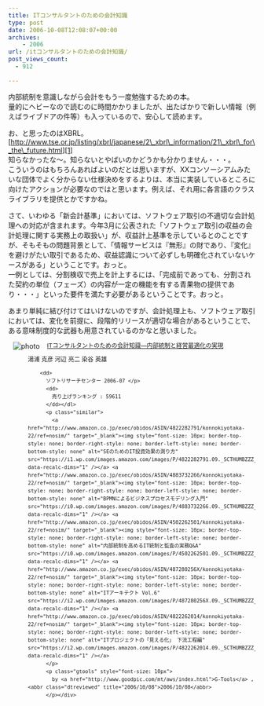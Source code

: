 ```yaml
---
title: ITコンサルタントのための会計知識
type: post
date: 2006-10-08T12:08:07+00:00
archives:
    - 2006
url: /itコンサルタントのための会計知識/
post_views_count:
  - 912

---
```

内部統制を意識しながら会計をもう一度勉強するための本。  
量的にヘビーなので読むのに時間かかりましたが、出たばかりで新しい情報（例えばライブドアの件等）も入っているので、安心して読めます。

お、と思ったのはXBRL。  
[http://www.tse.or.jp/listing/xbrl/japanese/2\_xbrl\_information/21\_xbrl\_for\_the\_future.html][1]  
知らなかったな～。知らないとやばいのかどうかも分かりません・・・。  
こういうのはもちろんあればよいのだとは思いますが、XXコンソーシアムみたいな団体でよく分からない仕様決めをするよりは、本当に実装しているところに向けたアクションが必要なのではと思います。例えば、それ用に各言語のクラスライブラリを提供とかですかね。 

さて、いわゆる「新会計基準」においては、ソフトウェア取引の不適切な会計処理への対応が含まれます。今年3月に公表された「ソフトウェア取引の収益の会計処理に関する実務上の取扱い」が、収益計上基準を示しているとのことですが、そもそもの問題背景として、「情報サービスは『無形』の財であり、『変化』を避けがたい取引であるため、収益認識について必ずしも明確化されていないケースがある」ということです。おっと。  
一例としては、分割検収で売上を計上するには、「完成前であっても、分割された契約の単位（フェーズ）の内容が一定の機能を有する青果物の提供であり・・・」といった要件を満たす必要があるということです。おっと。 

あまり単純に結び付けてはいけないのですが、会計処理上も、ソフトウェア取引においては、変化を前提に、段階的リリースが適切な場合があるということで、ある意味制度的な武器も用意されているのかなと思いました。

<div class="hreview">
  <a class="item url" href="http://www.amazon.co.jp/exec/obidos/ASIN/4883732274/konnokiyotaka-22/ref=nosim/"><img class="photo" style="padding-right: 0px; padding-left: 0px; float: left; padding-bottom: 0px; margin: 0px 15px 10px 10px; border-top-style: none; padding-top: 0px; border-right-style: none; border-left-style: none; border-bottom-style: none" alt="photo" src="https://i0.wp.com/images.amazon.com/images/P/4883732274.01._SCMZZZZZZZ_V61116966_.jpg" data-recalc-dims="1" /></a> </p> 
  
  <dl style="font-size: 12px; min-height: 168px; margin-bottom: 0.5em; line-height: 16px; text-align: left">
    <dt class="fn">
      <a class="item url" href="http://www.amazon.co.jp/exec/obidos/ASIN/4883732274/konnokiyotaka-22/ref=nosim/">ITコンサルタントのための会計知識―内部統制と経営最適化の実現</a> </p>
      <dd>
        湯浦 克彦 河辺 亮二 染谷 英雄 </p> 
        
        <dd>
          ソフトリサーチセンター 2006-07 </p>
          <dd>
            売り上げランキング : 59611
          </dd></dl>
          <p class="similar">
            <a href="http://www.amazon.co.jp/exec/obidos/ASIN/4822282791/konnokiyotaka-22/ref=nosim/" target="_blank"><img style="font-size: 10px; border-top-style: none; border-right-style: none; border-left-style: none; border-bottom-style: none" alt="SEのためのIT投資効果の測り方" src="https://i1.wp.com/images.amazon.com/images/P/4822282791.09._SCTHUMBZZZ_.jpg" data-recalc-dims="1" /></a> <a href="http://www.amazon.co.jp/exec/obidos/ASIN/4883732266/konnokiyotaka-22/ref=nosim/" target="_blank"><img style="font-size: 10px; border-top-style: none; border-right-style: none; border-left-style: none; border-bottom-style: none" alt="BPMNによるビジネスプロセスモデリング入門" src="https://i0.wp.com/images.amazon.com/images/P/4883732266.09._SCTHUMBZZZ_.jpg" data-recalc-dims="1" /></a> <a href="http://www.amazon.co.jp/exec/obidos/ASIN/4502262501/konnokiyotaka-22/ref=nosim/" target="_blank"><img style="font-size: 10px; border-top-style: none; border-right-style: none; border-left-style: none; border-bottom-style: none" alt="内部統制を高めるIT統制と監査の実務Q&A" src="https://i0.wp.com/images.amazon.com/images/P/4502262501.09._SCTHUMBZZZ_.jpg" data-recalc-dims="1" /></a> <a href="http://www.amazon.co.jp/exec/obidos/ASIN/487280256X/konnokiyotaka-22/ref=nosim/" target="_blank"><img style="font-size: 10px; border-top-style: none; border-right-style: none; border-left-style: none; border-bottom-style: none" alt="ITアーキテクト Vol.6" src="https://i2.wp.com/images.amazon.com/images/P/487280256X.09._SCTHUMBZZZ_.jpg" data-recalc-dims="1" /></a> <a href="http://www.amazon.co.jp/exec/obidos/ASIN/4822262014/konnokiyotaka-22/ref=nosim/" target="_blank"><img style="font-size: 10px; border-top-style: none; border-right-style: none; border-left-style: none; border-bottom-style: none" alt="ITプロジェクトの「見える化」 下流工程編" src="https://i2.wp.com/images.amazon.com/images/P/4822262014.09._SCTHUMBZZZ_.jpg" data-recalc-dims="1" /></a>
          </p>
          <p class="gtools" style="font-size: 10px">
            by <a href="http://www.goodpic.com/mt/aws/index.html">G-Tools</a> , <abbr class="dtreviewed" title="2006/10/08">2006/10/08</abbr>
          </p></div>

 [1]: http://www.tse.or.jp/listing/xbrl/japanese/2_xbrl_information/21_xbrl_for_the_future.html